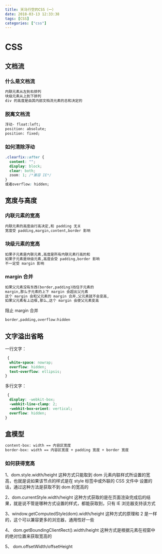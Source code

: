 ```yaml
---
title: 天马行空的CSS（一）
date: 2018-03-13 12:33:38
tags: [CSS]
categories: ["css"]
---
```


# CSS

## 文档流

### 什么是文档流

```html
内联元素从左到右排列
块级元素从上到下排列
div 的高度是由其内部文档流元素的总和决定的
```

### 脱离文档流

```html
浮动- float:left;
position: absolute;
position: fixed;
```

<!--more-->

### 如何清除浮动

```css
.clearfix::after {
  content: "";
  display: block;
  clear: both;
  zoom: 1; /*兼容 IE*/
}
或者overflow: hidden;
```

## 宽度与高度

### 内联元素的宽高

```html
内联元素的高度由行高决定,和 padding 无关
宽度受 padding,margin,content,border 影响
```

### 块级元素的宽高

```html
如果子元素是内联元素,高度是所有内联元素行高的和
如果子元素是块级元素,高度会受 padding,border 影响
不一定受 margin 影响
```

### margin 合并

```html
如果父元素没有东西(border,padding)挡住子元素的
margin,那么子元素的上下 margin 会超出父元素
这个 margin 会和父元素的 margin 合并,父元素就不会变高,
如果父元素有上边框,那么,这个 margin 会使父元素变高
```

阻止 margin 合并

```html
border,padding,overflow:hidden
```

## 文字溢出省略

一行文字：

```css
 {
  white-space: nowrap;
  overflow: hidden;
  text-overflow: ellipsis;
}
```

多行文字：

```css
 {
  display: -webkit-box;
  -webkit-line-clamp: 2;
  -webkit-box-orient: vertical;
  overflow: hidden;
}
```

## 盒模型

```html
content-box: width == 内容区宽度
border-box: width == 内容区宽度 + padding 宽度 + border 宽度
```

### 如何获得宽高

1、dom.style.width/height
这种方式只能取到 dom 元素内联样式所设置的宽高，也就是说如果该节点的样式是在 style 标签中或外联的 CSS 文件中 设置的话，通过这种方法是获取不到 dom 的宽高的

2、dom.currentStyle.width/height
这种方式获取的是在页面渲染完成后的结果，就是说不管是哪种方式设置的样式，都能获取到，只有 IE 浏览器支持该方式

3、window.getComputedStyle(dom).width/height
这种方式的原理和 2 是一样的，这个可以兼容更多的浏览器，通用性好一些

4、 dom.getBoundingClientRect().width/height
这种方式是根据元素在视窗中的绝对位置来获取宽高的

5、 dom.offsetWidth/offsetHeight
